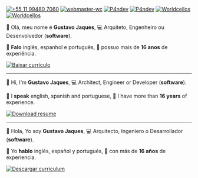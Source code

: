 [![+55 11 99480 7060](https://img.shields.io/badge/WhatsApp-000000?style=for-the-badge&logo=whatsapp&logoColor=white)](https://web.whatsapp.com/send?phone=5511994807060)
[![webmaster-wc](https://img.shields.io/badge/Skype-FFFFFF.svg?style=for-the-badge&logo=Skype&logoColor=black)](https://join.skype.com/invite/ubuGDMyRNSXx)
[![P4ndev](https://img.shields.io/badge/Facebook-FFFFFF.svg?style=for-the-badge&logo=Facebook&logoColor=black)](https://www.facebook.com/p4ndev)
[![P4ndev](https://img.shields.io/badge/Linkedin-FFFFFF.svg?style=for-the-badge&logo=Linkedin&logoColor=black)](https://www.linkedin.com/in/p4ndev)
[![Worldcellos](https://img.shields.io/badge/Leetcode-FFFFFF.svg?style=for-the-badge&logo=LeetCode&logoColor=black)](https://leetcode.com/worldcellos)
[![Worldcellos](https://img.shields.io/badge/HackerHank-FFFFFF.svg?style=for-the-badge&logo=HackerHank&logoColor=black)](https://www.hackerrank.com/worldcellos)

👋 Olá, meu nome é **Gustavo Jaques**,
💻 Arquiteto, Engenheiro ou Desenvolvedor (**software**).

💬 **Falo** inglês, espanhol e português,
💼 possuo mais de **16 anos** de experiência.

[![Baixar currículo](https://img.shields.io/badge/Baixar%20Currículo-FFFFFF.svg?style=for-the-badge&logo=Adobe%20Acrobat%20Reader&logoColor=black)](https://github.com/p4ndev/p4ndev/raw/main/pt_BR.pdf)

-----

👋 Hi, I'm **Gustavo Jaques**, 
💻 Architect, Engineer or Developer (**software**).

💬 I **speak** english, spanish and portuguese,
💼 I have more than **16 years** of experience.

[![Download resume](https://img.shields.io/badge/Download%20Resume-FFFFFF.svg?style=for-the-badge&logo=Adobe%20Acrobat%20Reader&logoColor=black)](https://github.com/p4ndev/p4ndev/raw/main/en_US.pdf)

-----

👋 Hola, Yo soy **Gustavo Jaques**,
💻 Arquitecto, Ingeniero o Desarrollador (**software**).

💬 Yo **hablo** inglés, español y portugués,
💼 con más de **16 años** de experiencia.

[![Descargar curriculum](https://img.shields.io/badge/Descargar%20Curriculum-FFFFFF.svg?style=for-the-badge&logo=Adobe%20Acrobat%20Reader&logoColor=black)](https://github.com/p4ndev/p4ndev/raw/main/es_ES.pdf)
